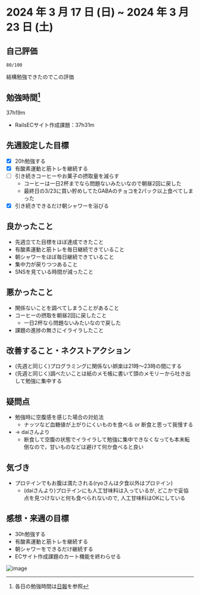 # 2024 年 3 月 17 日 (日) ~ 2024 年 3 月 23 日 (土)

## 自己評価
```
80/100
```
結構勉強できたのでこの評価

## 勉強時間[^1]
37h19m
- RailsECサイト作成課題：37h31m
[^1]: 各日の勉強時間は[日報](https://github.com/nil-ramuda/daily-report)を参照

## 先週設定した目標
- [x] 20h勉強する
- [x] 有酸素運動と筋トレを継続する
- [ ] 引き続きコーヒーやお菓子の摂取量を減らす
  - コーヒーは一日2杯までなら問題ないみたいなので朝昼2回に戻した
  - 最終日の3/23に買い貯めしてたGABAのチョコを2パック以上食べてしまった
- [x] 引き続きできるだけ朝シャワーを浴びる

## 良かったこと
- 先週立てた目標をほぼ達成できたこと
- 有酸素運動と筋トレを毎日継続できていること
- 朝シャワーをほぼ毎日継続できていること
- 集中力が戻りつつあること
- SNSを見ている時間が減ったこと

## 悪かったこと
- 関係ないことを調べてしまうことがあること
- コーヒーの摂取を朝昼2回に戻したこと
  - 一日2杯なら問題ないみたいなので戻した
- 課題の進捗の無さにイライラしたこと

## 改善すること・ネクストアクション
- (先週と同じく)プログラミングに関係ない娯楽は21時〜23時の間にする
- (先週と同じく)調べたいことは紙のメモ帳に書いて頭のメモリーから吐き出して勉強に集中する

## 疑問点
- 勉強時に空腹感を感じた場合の対処法
  - ナッツなど血糖値が上がりにくいものを食べる or 断食と思って我慢する
- -> daiさんより
  - 断食して空腹の状態でイライラして勉強に集中できなくなっても本末転倒なので，甘いものなどは避けて何か食べると良い

## 気づき
- プロテインでもお腹は満たされる(ryoさんは夕食以外はプロテイン)
  - (daiさんより)プロテインにも人工甘味料は入っているが, どこかで妥協点を見つけないと何も食べられないので, 人工甘味料はOKにしている

## 感想・来週の目標
- 30h勉強する
- 有酸素運動と筋トレを継続する
- 朝シャワーをできるだけ継続する
- ECサイト作成課題のカート機能を終わらせる

![image](https://github.com/nil-ramuda/weekly_report/assets/94735931/105be7fb-b7b0-4f32-97a5-d9d400acf5fa)

